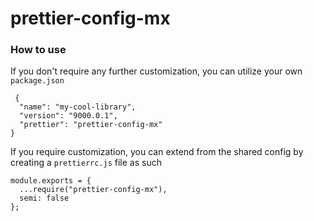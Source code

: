 # prettier-config-mx

### How to use

If you don't require any further customization, you can utilize your own `package.json`

```
 {
  "name": "my-cool-library",
  "version": "9000.0.1",
  "prettier": "prettier-config-mx"
}
```

If you require customization, you can extend from the shared config by creating a `prettierrc.js` file as such

```
module.exports = {
  ...require("prettier-config-mx"),
  semi: false
};
```
